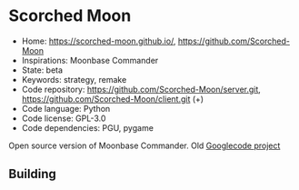 # Scorched Moon

- Home: https://scorched-moon.github.io/, https://github.com/Scorched-Moon
- Inspirations: Moonbase Commander
- State: beta
- Keywords: strategy, remake
- Code repository: https://github.com/Scorched-Moon/server.git, https://github.com/Scorched-Moon/client.git (+)
- Code language: Python
- Code license: GPL-3.0
- Code dependencies: PGU, pygame

Open source version of Moonbase Commander.
Old [Googlecode project](https://code.google.com/archive/p/tether/)

## Building
